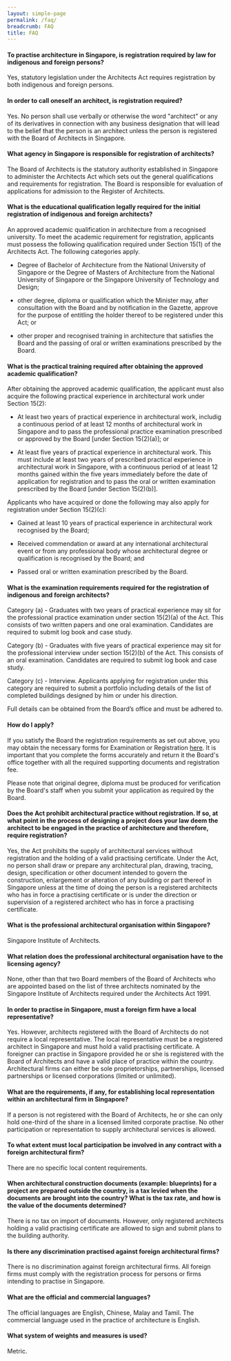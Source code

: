 ```yaml
---
layout: simple-page
permalink: /faq/
breadcrumb: FAQ
title: FAQ
---
```


#### **To practise architecture in Singapore, is registration required by law for indigenous and foreign persons?**

Yes, statutory legislation under the Architects Act requires registration by both indigenous and foreign persons.

#### **In order to call oneself an architect, is registration required?**

Yes. No person shall use verbally or otherwise the word "architect" or any of its derivatives in connection with any business designation that will lead to the belief that the person is an architect unless the person is registered with the Board of Architects in Singapore.

#### **What agency in Singapore is responsible for registration of architects?**

The Board of Architects is the statutory authority established in Singapore to administer the Architects Act which sets out the general qualifications and requirements for registration. The Board is responsible for evaluation of applications for admission to the Register of Architects.

#### **What is the educational qualification legally required for the initial registration of indigenous and foreign architects?**

An approved academic qualification in architecture from a recognised university. To meet the academic requirement for registration, applicants must possess the following qualification required under Section 15(1) of the Architects Act. The following categories apply.

* Degree of Bachelor of Architecture from the National University of Singapore or the Degree of Masters of Architecture from the National University of Singapore or the Singapore University of Technology and Design;

* other degree, diploma or qualification which the Minister may, after consultation with the Board and by notification in the Gazette, approve for the purpose of entitling the holder thereof to be registered under this Act; or

* other proper and recognised training in architecture that satisfies the Board and the passing of oral or written examinations prescribed by the Board.

#### **What is the practical training required after obtaining the approved academic qualification?**

After obtaining the approved academic qualification, the applicant must also acquire the following practical experience in architectural work under Section 15(2):

* At least two years of practical experience in architectural work, includig a continuous period of at least 12 months of architectural work in Singapore and to pass the professional practice examination prescribed or approved by the Board [under Section 15(2)(a)]; or

* At least five years of practical experience in architectural work. This must include at least two years of prescribed practical experience in architectural work in Singapore, with a continuous period of at least 12 months gained within the five years immediately before the date of application for registration and to pass the oral or written examination prescribed by the Board [under Section 15(2)(b)].

Applicants who have acquired or done the following may also apply for registration under Section 15(2)(c):

* Gained at least 10 years of practical experience in architectural work recognised by the Board;

* Received commendation or award at any international architectural event or from any professional body whose architectural degree or qualification is recognised by the Board; and 

* Passed oral or written examination prescribed by the Board.

#### **What is the examination requirements required for the registration of indigenous and foreign architects?**

Category (a) - Graduates with two years of practical experience may sit for the professional practice examination under section 15(2)(a) of the Act. This consists of two written papers and one oral examination. Candidates are required to submit log book and case study.

Category (b) - Graduates with five years of practical experience may sit for the professional interview under section 15(2)(b) of the Act. This consists of an oral examination. Candidates are required to submit log book and case study.

Category (c) - Interview. Applicants applying for registration under this category are required to submit a portfolio including details of the list of completed buildings designed by him or under his direction.

Full details can be obtained from the Board’s office and must be adhered to.

#### **How do I apply?**

If you satisfy the Board the registration requirements as set out above, you may obtain the necessary forms for Examination or Registration [here](/register/forms/). It is important that you complete the forms accurately and return it the Board's office together with all the required supporting documents and registration fee.

Please note that original degree, diploma must be produced for verification by the Board's staff when you submit your application as required by the Board.

#### **Does the Act prohibit architectural practice without registration. If so, at what point in the process of designing a project does your law deem the architect to be engaged in the practice of architecture and therefore, require registration?**

Yes, the Act prohibits the supply of architectural services without registration and the holding of a valid practising certificate. Under the Act, no person shall draw or prepare any architectural plan, drawing, tracing, design, specification or other document intended to govern the construction, enlargement or alteration of any building or part thereof in Singapore unless at the time of doing the person is a registered architects who has in force a practising certificate or is under the direction or supervision of a registered architect who has in force a practising certificate.

#### **What is the professional architectural organisation within Singapore?**

Singapore Institute of Architects.


#### **What relation does the professional architectural organisation have to the licensing agency?**

None, other than that two Board members of the Board of Architects who are appointed based on the list of three architects nominated by the Singapore Institute of Architects required under the Architects Act 1991.


#### **In order to practise in Singapore, must a foreign firm have a local representative?**

Yes. However, architects registered with the Board of Architects do not require a local representative. The local representative must be a registered architect in Singapore and must hold a valid practising certificate. A foreigner can practise in Singapore provided he or she is registered with the Board of Architects and have a valid place of practice within the country. Architectural firms can either be sole proprietorships, partnerships, licensed partnerships or licensed corporations (limited or unlimited).


#### **What are the requirements, if any, for establishing local representation within an architectural firm in Singapore?**

If a person is not registered with the Board of Architects, he or she can only hold one-third of the share in a licensed limited corporate practise. No other participation or representation to supply architectural services is allowed.

#### **To what extent must local participation be involved in any contract with a foreign architectural firm?**

There are no specific local content requirements.

#### **When architectural construction documents (example: blueprints) for a project are prepared outside the country, is a tax levied when the documents are brought into the country? What is the tax rate, and how is the value of the documents determined?**

There is no tax on import of documents. However, only registered architects holding a valid practising certificate are allowed to sign and submit plans to the building authority.

#### **Is there any discrimination practised against foreign architectural firms?**

There is no discrimination against foreign architectural firms. All foreign firms must comply with the registration process for persons or firms intending to practise in Singapore.

#### **What are the official and commercial languages?**

The official languages are English, Chinese, Malay and Tamil. The commercial language used in the practice of architecture is English.

#### **What system of weights and measures is used?**

Metric.
